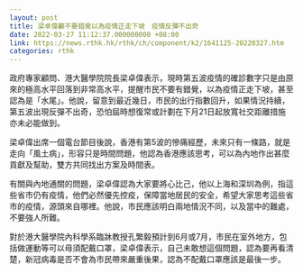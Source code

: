 ```yaml
---
layout: post
title: 梁卓偉籲不要錯覺以為疫情正走下坡　疫情反彈不出奇
date: 2022-03-27 11:12:37.000000000 +08:00
link: https://news.rthk.hk/rthk/ch/component/k2/1641125-20220327.htm
categories: rthk
---
```


政府專家顧問、港大醫學院院長梁卓偉表示，現時第五波疫情的確診數字只是由原來的極高水平回落到非常高水平，提醒市民不要有錯覺，以為疫情正走下坡，甚至認為是「水尾」。他說，留意到最近幾日，市民的出行指數回升，如果情況持續，第五波出現反彈不出奇，恐怕屆時想復常或計劃在下月21日起放寬社交距離措施亦未必能做到。

梁卓偉出席一個電台節目後說，香港有第5波的慘痛經歷，未來只有一條路，就是走向「風土病」，形容只是時間問題，他認為香港應該思考，可以為內地作出甚麼貢獻及幫助，雙方共同找出方案及時間表。

有關與內地通關的問題，梁卓偉認為大家要將心比己，他以上海和深圳為例，指這些省市仍有疫情，他們必然優先控疫，保障當地居民的安全，希望大家思考這些省市的疫情，源頭來自哪裡。他說，市民應該明白兩地情況不同，以及當中的難處，不要強人所難。

對於港大醫學院內科學系臨牀教授孔繁毅預計到6月或7月，市民在室外地方，包括做運動等可以毋須配戴口罩，梁卓偉表示，自己未敢想這個問題，認為要再看清楚，新冠病毒是否不會為市民帶來嚴重後果，認為不配戴口罩應該是最後一步。
